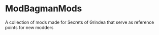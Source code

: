 # ModBagmanMods
A collection of mods made for Secrets of Grindea that serve as reference points for new modders
